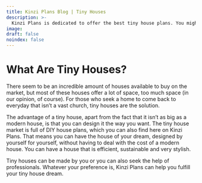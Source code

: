 ```yaml
---
title: Kinzi Plans Blog | Tiny Houses
description: >-
  Kinzi Plans is dedicated to offer the best tiny house plans. You might want to build your own or you might want to have the council of an expert: Kinzi Plans offers both!
image: 
draft: false
noindex: false
---
```

# What Are Tiny Houses?

There seem to be an incredible amount of houses available to buy on the market, but most of these houses offer a lot of space, too much space (in our opinion, of course). For those who seek a home to come back to everyday that isn’t a vast church, tiny houses are the solution.

The advantage of a tiny house, apart from the fact that it isn’t as big as a modern house, is that you can design it the way you want. The tiny house market is full of DIY house plans, which you can also find here on Kinzi Plans. That means you can have the house of your dream, designed by yourself for yourself, without having to deal with the cost of a modern house. You can have a house that is efficient, sustainable and very stylish. 

Tiny houses can be made by you or you can also seek the help of professionals. Whatever your preference is, Kinzi Plans can help you fulfill your tiny house dream.

